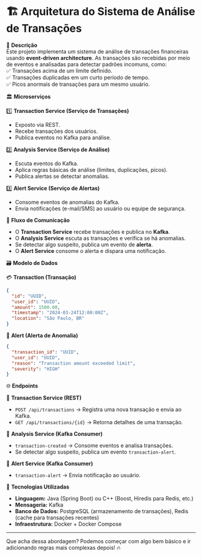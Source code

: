 # 🏗 **Arquitetura do Sistema de Análise de Transações**  

📌 **Descrição**  
Este projeto implementa um sistema de análise de transações financeiras usando **event-driven architecture**. As transações são recebidas por meio de eventos e analisadas para detectar padrões incomuns, como:  
✅ Transações acima de um limite definido.  
✅ Transações duplicadas em um curto período de tempo.  
✅ Picos anormais de transações para um mesmo usuário.  

🏛 **Microserviços**  

1️⃣ **Transaction Service (Serviço de Transações)**  
   - Exposto via REST.  
   - Recebe transações dos usuários.  
   - Publica eventos no Kafka para análise.  

2️⃣ **Analysis Service (Serviço de Análise)**  
   - Escuta eventos do Kafka.  
   - Aplica regras básicas de análise (limites, duplicações, picos).  
   - Publica alertas se detectar anomalias.  

3️⃣ **Alert Service (Serviço de Alertas)**  
   - Consome eventos de anomalias do Kafka.  
   - Envia notificações (e-mail/SMS) ao usuário ou equipe de segurança.  

🔗 **Fluxo de Comunicação**  
- O **Transaction Service** recebe transações e publica no **Kafka**.  
- O **Analysis Service** escuta as transações e verifica se há anomalias.  
- Se detectar algo suspeito, publica um evento de **alerta**.  
- O **Alert Service** consome o alerta e dispara uma notificação.  

🗃 **Modelo de Dados**  

💳 **Transaction (Transação)**  
```json
{
  "id": "UUID",
  "user_id": "UUID",
  "amount": 1500.00,
  "timestamp": "2024-03-24T12:00:00Z",
  "location": "São Paulo, BR"
}
```
🚨 **Alert (Alerta de Anomalia)**  
```json
{
  "transaction_id": "UUID",
  "user_id": "UUID",
  "reason": "Transaction amount exceeded limit",
  "severity": "HIGH"
}
```

🌐 **Endpoints**  

📌 **Transaction Service (REST)**  
- `POST /api/transactions` → Registra uma nova transação e envia ao Kafka.  
- `GET /api/transactions/{id}` → Retorna detalhes de uma transação.  

📌 **Analysis Service (Kafka Consumer)**  
- `transaction-created` → Consome eventos e analisa transações.  
- Se detectar algo suspeito, publica um evento `transaction-alert`.  

📌 **Alert Service (Kafka Consumer)**  
- `transaction-alert` → Envia notificação ao usuário.  

🚀 **Tecnologias Utilizadas**  
- **Linguagem:** Java (Spring Boot) ou C++ (Boost, Hiredis para Redis, etc.)  
- **Mensageria:** Kafka  
- **Banco de Dados:** PostgreSQL (armazenamento de transações), Redis (cache para transações recentes)  
- **Infraestrutura:** Docker + Docker Compose  

---  

Que acha dessa abordagem? Podemos começar com algo bem básico e ir adicionando regras mais complexas depois! 🔥

